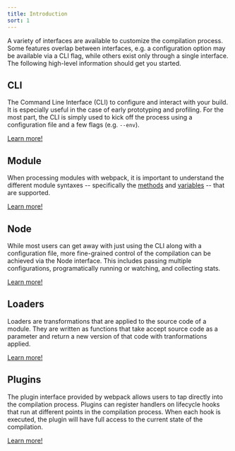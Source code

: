 ```yaml
---
title: Introduction
sort: 1
---
```


A variety of interfaces are available to customize the compilation process. Some features overlap between interfaces, e.g. a configuration option may be available via a CLI flag, while others exist only through a single interface. The following high-level information should get you started.


## CLI

The Command Line Interface (CLI) to configure and interact with your build. It is especially useful in the case of early prototyping and profiling. For the most part, the CLI is simply used to kick off the process using a configuration file and a few flags (e.g. `--env`).

[Learn more!](/api/cli)


## Module

When processing modules with webpack, it is important to understand the different module syntaxes -- specifically the [methods](/api/module-methods) and [variables](/api/module-variables) -- that are supported.

[Learn more!](/api/module-methods)


## Node

While most users can get away with just using the CLI along with a configuration file, more fine-grained control of the compilation can be achieved via the Node interface. This includes passing multiple configurations, programatically running or watching, and collecting stats.

[Learn more!](/api/node)


## Loaders

Loaders are transformations that are applied to the source code of a module. They are written as functions that take accept source code as a parameter and return a new version of that code with tranformations applied.

[Learn more!](/api/loaders)


## Plugins

The plugin interface provided by webpack allows users to tap directly into the compilation process. Plugins can register handlers on lifecycle hooks that run at different points in the compilation process. When each hook is executed, the plugin will have full access to the current state of the compilation.

[Learn more!](/api/plugins)
